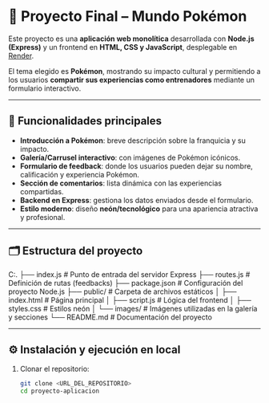 # 🌌 Proyecto Final – Mundo Pokémon

Este proyecto es una **aplicación web monolítica** desarrollada con **Node.js (Express)** y un frontend en **HTML, CSS y JavaScript**, desplegable en [Render](https://render.com/).

El tema elegido es **Pokémon**, mostrando su impacto cultural y permitiendo a los usuarios **compartir sus experiencias como entrenadores** mediante un formulario interactivo.

---

## 🚀 Funcionalidades principales

- **Introducción a Pokémon**: breve descripción sobre la franquicia y su impacto.
- **Galería/Carrusel interactivo**: con imágenes de Pokémon icónicos.
- **Formulario de feedback**: donde los usuarios pueden dejar su nombre, calificación y experiencia Pokémon.
- **Sección de comentarios**: lista dinámica con las experiencias compartidas.
- **Backend en Express**: gestiona los datos enviados desde el formulario.
- **Estilo moderno**: diseño **neón/tecnológico** para una apariencia atractiva y profesional.

---

## 🗂️ Estructura del proyecto

C:.
├── index.js # Punto de entrada del servidor Express
├── routes.js # Definición de rutas (feedbacks)
├── package.json # Configuración del proyecto Node.js
├── public/ # Carpeta de archivos estáticos
│ ├── index.html # Página principal
│ ├── script.js # Lógica del frontend
│ ├── styles.css # Estilos neón
│ └── images/ # Imágenes utilizadas en la galería y secciones
└── README.md # Documentación del proyecto

---

## ⚙️ Instalación y ejecución en local

1. Clonar el repositorio:
   ```bash
   git clone <URL_DEL_REPOSITORIO>
   cd proyecto-aplicacion
   ```
